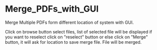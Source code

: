 # Merge_PDFs_with_GUI
Merge Multiple PDFs form different location of system with GUI.

Click on browse button select files,
list of selected file will be displayed if you want to reselect click on "reselect" button or else click on "Merge" button,
it will ask for location to save merge file.
File will be merged. 
